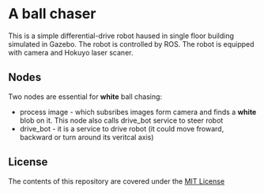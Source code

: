 # A ball chaser

This is a simple differential-drive robot haused in single floor building simulated in Gazebo.
The robot is controlled by ROS. The robot is equipped with camera and Hokuyo laser scaner. 

## Nodes
Two nodes are essential for **white** ball chasing:
* process image - which subsribes images form camera and finds a **white** blob on it. This node also calls drive_bot service to steer robot
* drive_bot - it is a service to drive robot (it could move froward, backward or turn around its veritcal axis)

## License
The contents of this repository are covered under the [MIT License](./LICENSE.txt)

